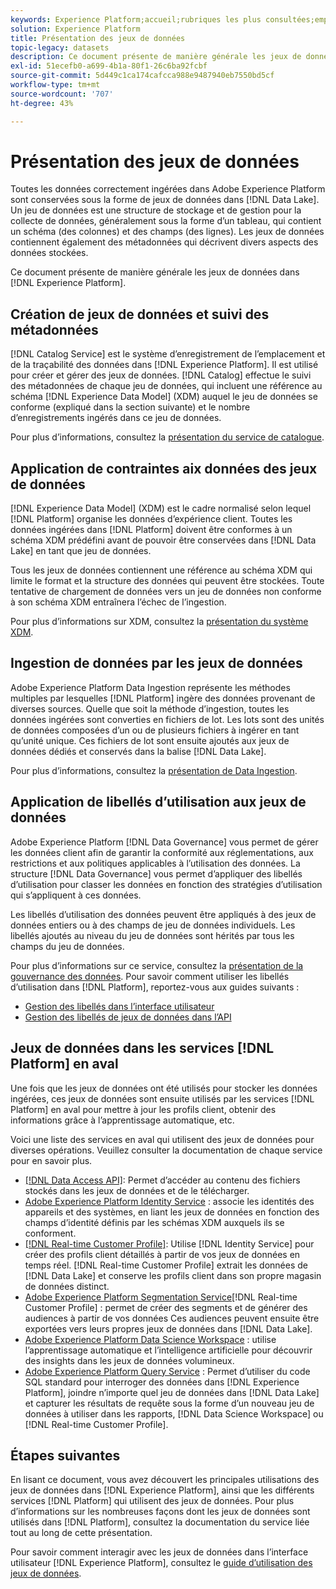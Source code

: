 ```yaml
---
keywords: Experience Platform;accueil;rubriques les plus consultées;emplacement des données;emplacement des données;gestion des données;gestion des données;liaison;lignage;type de données;types de données;type de données
solution: Experience Platform
title: Présentation des jeux de données
topic-legacy: datasets
description: Ce document présente de manière générale les jeux de données dans Experience Platform.
exl-id: 51ecefb0-a699-4b1a-80f1-26c6ba92fcbf
source-git-commit: 5d449c1ca174cafcca988e9487940eb7550bd5cf
workflow-type: tm+mt
source-wordcount: '707'
ht-degree: 43%

---
```


# Présentation des jeux de données

Toutes les données correctement ingérées dans Adobe Experience Platform sont conservées sous la forme de jeux de données dans [!DNL Data Lake]. Un jeu de données est une structure de stockage et de gestion pour la collecte de données, généralement sous la forme d’un tableau, qui contient un schéma (des colonnes) et des champs (des lignes). Les jeux de données contiennent également des métadonnées qui décrivent divers aspects des données stockées.

Ce document présente de manière générale les jeux de données dans [!DNL Experience Platform].

## Création de jeux de données et suivi des métadonnées

[!DNL Catalog Service] est le système d’enregistrement de l’emplacement et de la traçabilité des données dans  [!DNL Experience Platform]. Il est utilisé pour créer et gérer des jeux de données. [!DNL Catalog] effectue le suivi des métadonnées de chaque jeu de données, qui incluent une référence au schéma  [!DNL Experience Data Model] (XDM) auquel le jeu de données se conforme (expliqué dans la section suivante) et le nombre d’enregistrements ingérés dans ce jeu de données.

Pour plus d’informations, consultez la [présentation du service de catalogue](../home.md).

## Application de contraintes aix données des jeux de données

[!DNL Experience Data Model] (XDM) est le cadre normalisé selon lequel  [!DNL Platform] organise les données d’expérience client. Toutes les données ingérées dans [!DNL Platform] doivent être conformes à un schéma XDM prédéfini avant de pouvoir être conservées dans [!DNL Data Lake] en tant que jeu de données.

Tous les jeux de données contiennent une référence au schéma XDM qui limite le format et la structure des données qui peuvent être stockées. Toute tentative de chargement de données vers un jeu de données non conforme à son schéma XDM entraînera l’échec de l’ingestion.

Pour plus d’informations sur XDM, consultez la [présentation du système XDM](../../xdm/home.md).

## Ingestion de données par les jeux de données

Adobe Experience Platform Data Ingestion représente les méthodes multiples par lesquelles [!DNL Platform] ingère des données provenant de diverses sources. Quelle que soit la méthode d’ingestion, toutes les données ingérées sont converties en fichiers de lot. Les lots sont des unités de données composées d’un ou de plusieurs fichiers à ingérer en tant qu’unité unique. Ces fichiers de lot sont ensuite ajoutés aux jeux de données dédiés et conservés dans la balise [!DNL Data Lake].

Pour plus d’informations, consultez la [présentation de Data Ingestion](../../ingestion/home.md).

## Application de libellés d’utilisation aux jeux de données

Adobe Experience Platform [!DNL Data Governance] vous permet de gérer les données client afin de garantir la conformité aux réglementations, aux restrictions et aux politiques applicables à l’utilisation des données. La structure [!DNL Data Governance] vous permet d’appliquer des libellés d’utilisation pour classer les données en fonction des stratégies d’utilisation qui s’appliquent à ces données.

Les libellés d’utilisation des données peuvent être appliqués à des jeux de données entiers ou à des champs de jeu de données individuels. Les libellés ajoutés au niveau du jeu de données sont hérités par tous les champs du jeu de données.

Pour plus d’informations sur ce service, consultez la [présentation de la gouvernance des données](../../data-governance/home.md). Pour savoir comment utiliser les libellés d’utilisation dans [!DNL Platform], reportez-vous aux guides suivants :

* [Gestion des libellés dans l’interface utilisateur](../../data-governance/labels/user-guide.md)
* [Gestion des libellés de jeux de données dans l’API](../../data-governance/labels/dataset-api.md)

## Jeux de données dans les services [!DNL Platform] en aval

Une fois que les jeux de données ont été utilisés pour stocker les données ingérées, ces jeux de données sont ensuite utilisés par les services [!DNL Platform] en aval pour mettre à jour les profils client, obtenir des informations grâce à l’apprentissage automatique, etc.

Voici une liste des services en aval qui utilisent des jeux de données pour diverses opérations. Veuillez consulter la documentation de chaque service pour en savoir plus.

* [[!DNL Data Access API]](../../data-access/home.md): Permet d’accéder au contenu des fichiers stockés dans les jeux de données et de le télécharger.
* [Adobe Experience Platform Identity Service](../../identity-service/home.md) : associe les identités des appareils et des systèmes, en liant les jeux de données en fonction des champs d’identité définis par les schémas XDM auxquels ils se conforment.
* [[!DNL Real-time Customer Profile]](../../profile/home.md): Utilise  [!DNL Identity Service] pour créer des profils client détaillés à partir de vos jeux de données en temps réel. [!DNL Real-time Customer Profile] extrait les données de  [!DNL Data Lake] et conserve les profils client dans son propre magasin de données distinct.
* [Adobe Experience Platform Segmentation Service](../../segmentation/home.md)[!DNL Real-time Customer Profile] : permet de créer des segments et de générer des audiences à partir de vos données Ces audiences peuvent ensuite être exportées vers leurs propres jeux de données dans [!DNL Data Lake].
* [Adobe Experience Platform Data Science Workspace](../../data-science-workspace/home.md) : utilise l’apprentissage automatique et l’intelligence artificielle pour découvrir des insights dans les jeux de données volumineux.
* [Adobe Experience Platform Query Service](../../query-service/home.md) : Permet d’utiliser du code SQL standard pour interroger des données dans  [!DNL Experience Platform], joindre n’importe quel jeu de données dans  [!DNL Data Lake] et capturer les résultats de requête sous la forme d’un nouveau jeu de données à utiliser dans les rapports,  [!DNL Data Science Workspace] ou  [!DNL Real-time Customer Profile].

## Étapes suivantes

En lisant ce document, vous avez découvert les principales utilisations des jeux de données dans [!DNL Experience Platform], ainsi que les différents services [!DNL Platform] qui utilisent des jeux de données. Pour plus d’informations sur les nombreuses façons dont les jeux de données sont utilisés dans [!DNL Platform], consultez la documentation du service liée tout au long de cette présentation.

Pour savoir comment interagir avec les jeux de données dans l’interface utilisateur [!DNL Experience Platform], consultez le [guide d’utilisation des jeux de données](user-guide.md).
